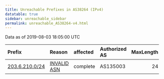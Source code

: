 ```yaml
---
title: Unreachable Prefixes in AS38264 (IPv4)
datatable: true
sidebar: unreachable_sidebar
permalink: unreachable_AS38264-v4.html
---
```


Data as of 2019-08-03 18:05:00 UTC


<div class="datatable-begin"></div>

| Prefix                                                 | Reason                                                                                                | affected   | Authorized AS   |   MaxLength | Anchor                                       |   unreachable /24s |
|:-------------------------------------------------------|:------------------------------------------------------------------------------------------------------|:-----------|:----------------|------------:|:---------------------------------------------|-------------------:|
| [203.6.210.0/24](https://stat.ripe.net/203.6.210.0/24) | [INVALID ASN](https://rpki-validator.ripe.net/announcement-preview?asn=AS38264&prefix=203.6.210.0/24) | complete   | AS135003        |          24 | [APNIC](unreachable_APNIC_RPKI_Root-v4.html) |                  1 |

<div class="datatable-end"></div>